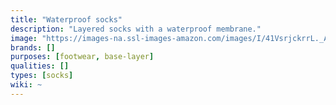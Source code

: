 ```yaml
---
title: "Waterproof socks"
description: "Layered socks with a waterproof membrane."
image: "https://images-na.ssl-images-amazon.com/images/I/41VsrjckrrL._AC_US160_.jpg"
brands: []
purposes: [footwear, base-layer]
qualities: []
types: [socks]
wiki: ~
---
```

